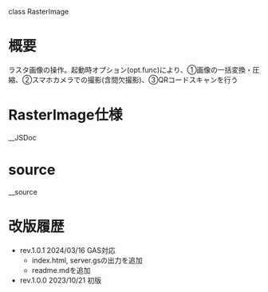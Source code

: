 <p class="title">class RasterImage</p>

# 概要

ラスタ画像の操作。起動時オプション(opt.func)により、①画像の一括変換・圧縮、②スマホカメラでの撮影(含間欠撮影)、③QRコードスキャンを行う

<!--
## 機能概要

- シンプルな構造の表なら必須引数の指定のみで稼働
- 元データとしてオブジェクトの配列を使用する場合、constructor(またはlist)の引数で渡す

[画面遷移](#画面遷移) | [画面構成](#画面構成) | [動作イメージ](#動作イメージ) | [JSDoc](#RasterImage) | [メンバ一覧](#RasterImageメンバ一覧) | [source](#source) | [改版履歴](#改版履歴)

## その他概要

- シーケンス図
- 動作イメージ
- 用語解説

# 使用方法

- サンプル(client script,server script,html onload(インスタンス生成時のソース))
-->

# RasterImage仕様

__JSDoc

# source

__source

</details>

# 改版履歴

- rev.1.0.1 2024/03/16 GAS対応
  - index.html, server.gsの出力を追加
  - readme.mdを追加
- rev.1.0.0 2023/10/21 初版